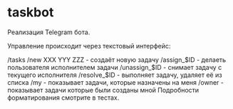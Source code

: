 # taskbot

Реализация Telegram бота.

Управление происходит через текстовый интерфейс:

/tasks
/new XXX YYY ZZZ - создаёт новую задачу
/assign_$ID - делаеть пользователя исполнителем задачи
/unassign_$ID - снимает задачу с текущего исполнителя
/resolve_$ID - выполняет задачу, удаляет её из списка
/my - показывает задачи, которые назначены на меня
/owner - показывает задачи которые были созданы мной Подробности форматирования смотрите в тестах.
